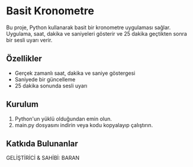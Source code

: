 # Basit Kronometre
Bu proje, Python kullanarak basit bir kronometre uygulaması sağlar. Uygulama, saat, dakika ve saniyeleri gösterir ve 25 dakika geçtikten sonra bir sesli uyarı verir.

## Özellikler
- Gerçek zamanlı saat, dakika ve saniye göstergesi
- Saniyede bir güncelleme
- 25 dakika sonunda sesli uyarı

## Kurulum
1. Python'un yüklü olduğundan emin olun.
2. main.py dosyasını indirin veya kodu kopyalayıp çalıştırın.

## Katkıda Bulunanlar
GELİŞTİRİCİ & SAHİBİ: BARAN
